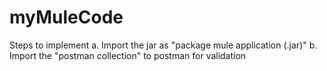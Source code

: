 # myMuleCode
Steps to implement
   a. Import the jar as "package mule application (.jar)"
   b. Import the "postman collection" to postman for validation
